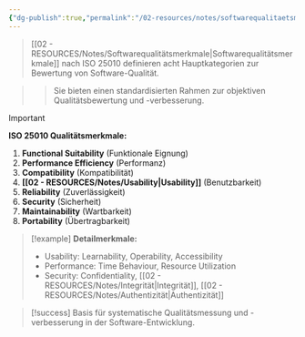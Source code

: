 ```yaml
---
{"dg-publish":true,"permalink":"/02-resources/notes/softwarequalitaetsmerkmale/","tags":["qualitaet/iso-standards","AP2025/neu"],"noteIcon":"","updated":"2025-09-16T16:45:03.522+02:00"}
---
```



>[[02 - RESOURCES/Notes/Softwarequalitätsmerkmale\|Softwarequalitätsmerkmale]] nach ISO 25010 definieren acht Hauptkategorien zur Bewertung von Software-Qualität.

>>Sie bieten einen standardisierten Rahmen zur objektiven Qualitätsbewertung und -verbesserung.

>[!important] 
>**ISO 25010 Qualitätsmerkmale:**
>1. **Functional Suitability** (Funktionale Eignung)
>2. **Performance Efficiency** (Performanz)
>3. **Compatibility** (Kompatibilität)
>4. **[[02 - RESOURCES/Notes/Usability\|Usability]]** (Benutzbarkeit)
>5. **Reliability** (Zuverlässigkeit)
>6. **Security** (Sicherheit)
>7. **Maintainability** (Wartbarkeit)
>8. **Portability** (Übertragbarkeit)

>[!example] 
>**Detailmerkmale:**
>- Usability: Learnability, Operability, Accessibility
>- Performance: Time Behaviour, Resource Utilization
>- Security: Confidentiality, [[02 - RESOURCES/Notes/Integrität\|Integrität]], [[02 - RESOURCES/Notes/Authentizität\|Authentizität]]

>[!success] 
>Basis für systematische Qualitätsmessung und -verbesserung in der Software-Entwicklung.